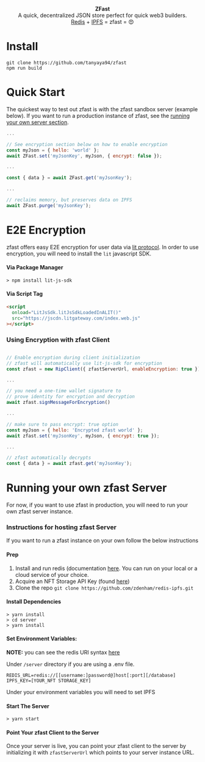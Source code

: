 <p align="center">
  <b>
    ZFast
  </b>
  <br/>
  A quick, decentralized JSON store perfect for quick web3 builders. <br/> <a href="https;">Redis</a> + <a href="https://ipfs.io/" target="_blank">IPFS</a> = zfast = 😍
</p>

# Install

```
git clone https://github.com/tanyaya94/zfast
npm run build
```

# Quick Start

The quickest way to test out zfast is with the zfast sandbox server (example below). If you want to run a production instance of zfast, see the [running your own server section](https://github.com/zdenham/redis-ipfs#running-your-own-ZFast-server).

```javascript
...

// See encryption section below on how to enable encryption
const myJson = { hello: 'world' };
await ZFast.set('myJsonKey', myJson, { encrypt: false });

...

const { data } = await ZFast.get('myJsonKey');

...

// reclaims memory, but preserves data on IPFS
await ZFast.purge('myJsonKey');

```

# E2E Encryption

zfast offers easy E2E encryption for user data via [lit protocol](https://litprotocol.com). In order to use encryption, you will need to install the `lit` javascript SDK.

#### Via Package Manager

```ssh
> npm install lit-js-sdk
```

#### Via Script Tag

```html
<script
  onload="LitJsSdk.litJsSdkLoadedInALIT()"
  src="https://jscdn.litgateway.com/index.web.js"
></script>
```

### Using Encryption with zfast Client

```javascript

// Enable encryption during client initialization
// zfast will automatically use lit-js-sdk for encryption
const zfast = new RipClient({ zfastServerUrl, enableEncryption: true });

...

// you need a one-time wallet signature to
// prove identity for encryption and decryption
await zfast.signMessageForEncryption()

...

// make sure to pass encrypt: true option
const myJson = { hello: 'Encrypted zfast world' };
await zfast.set('myJsonKey', myJson, { encrypt: true });

...

// zfast automatically decrypts
const { data } = await zfast.get('myJsonKey');
```

# Running your own zfast Server

For now, if you want to use zfast in production, you will need to run your own zfast server instance.

### Instructions for hosting zfast Server

If you want to run a zfast instance on your own follow the below instructions

#### Prep

1. Install and run redis (documentation [here](https://redis.io/docs/getting-started). You can run on your local or a cloud service of your choice.
2. Acquire an NFT Storage API Key (found [here](https://nft.storage/manage))
3. Clone the repo `git clone https://github.com/zdenham/redis-ipfs.git`

#### Install Dependencies

```ssh
> yarn install
> cd server
> yarn install
```

#### Set Environment Variables:

**NOTE:** you can see the redis URI syntax [here](https://github.com/lettuce-io/lettuce-core/wiki/Redis-URI-and-connection-details)

Under `/server` directory if you are using a .env file.

```
REDIS_URL=redis://[[username:]password@]host[:port][/database]
IPFS_KEY=[YOUR_NFT STORAGE_KEY]
```

Under your environment variables you will need to set IPFS

#### Start The Server

```ssh
> yarn start
```

#### Point Your zfast Client to the Server

Once your server is live, you can point your zfast client to the server by initializing it with `zfastServerUrl` which points to your server instance URL.
